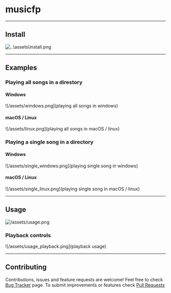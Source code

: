 # musicfp

------------

## Install

![..\assets\install.png](installing)

------------

## Examples

### Playing all songs in a direstory

#### Windows

![/assets/windows.png](playing all songs in windows)

#### macOS / Linux

![/assets/linux.png](playing all songs in macOS / linux)

### Playing a single song in a directory

#### Windows

![/assets/single_windows.png](playing single song in windows)

#### macOS / Linux

![/assets/single_linux.png](playing single song in macOS / linux)

------------

## Usage

![/assets/usage.png](usage)

### Playback controls

![/assets/usage_playback.png](playback usage)

------------

## Contributing

Contributions, issues and feature requests are welcome!
Feel free to check [Bug Tracker](https://github.com/SatvikVirmani/musicfp/issues "issues") page.
To submit improvements or features check [Pull Requests](https://github.com/SatvikVirmani/musicfp/pulls "Pull Requests")

